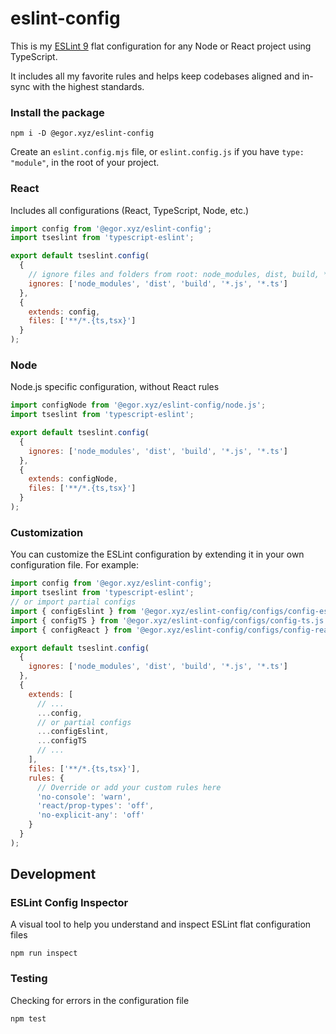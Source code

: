 # eslint-config

This is my [ESLint 9](https://eslint.org/) flat configuration for any Node or React project using TypeScript.

It includes all my favorite rules and helps keep codebases aligned
and in-sync with the highest standards.

### Install the package

```shell
npm i -D @egor.xyz/eslint-config
```

Create an `eslint.config.mjs` file, or `eslint.config.js` if you have `type: "module"`, in the root of your project.

### React

Includes all configurations (React, TypeScript, Node, etc.)

```javascript
import config from '@egor.xyz/eslint-config';
import tseslint from 'typescript-eslint';

export default tseslint.config(
  {
    // ignore files and folders from root: node_modules, dist, build, *.js, *.ts
    ignores: ['node_modules', 'dist', 'build', '*.js', '*.ts']
  },
  {
    extends: config,
    files: ['**/*.{ts,tsx}']
  }
);
```

### Node

Node.js specific configuration, without React rules

```javascript
import configNode from '@egor.xyz/eslint-config/node.js';
import tseslint from 'typescript-eslint';

export default tseslint.config(
  {
    ignores: ['node_modules', 'dist', 'build', '*.js', '*.ts']
  },
  {
    extends: configNode,
    files: ['**/*.{ts,tsx}']
  }
);
```

### Customization

You can customize the ESLint configuration by extending it in your own configuration file. For example:

```javascript
import config from '@egor.xyz/eslint-config';
import tseslint from 'typescript-eslint';
// or import partial configs
import { configEslint } from '@egor.xyz/eslint-config/configs/config-eslint.js';
import { configTS } from '@egor.xyz/eslint-config/configs/config-ts.js';
import { configReact } from '@egor.xyz/eslint-config/configs/config-react.js';

export default tseslint.config(
  {
    ignores: ['node_modules', 'dist', 'build', '*.js', '*.ts']
  },
  {
    extends: [
      // ...
      ...config,
      // or partial configs
      ...configEslint,
      ...configTS
      // ...
    ],
    files: ['**/*.{ts,tsx}'],
    rules: {
      // Override or add your custom rules here
      'no-console': 'warn',
      'react/prop-types': 'off',
      'no-explicit-any': 'off'
    }
  }
);
```

## Development

### ESLint Config Inspector

A visual tool to help you understand and inspect ESLint flat configuration files

```shell
npm run inspect
```

### Testing

Checking for errors in the configuration file

```shell
npm test
```
